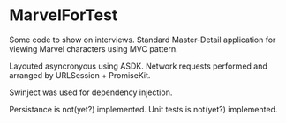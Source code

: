 # MarvelForTest

Some code to show on interviews.
Standard Master-Detail application for viewing Marvel characters using MVC pattern.

Layouted asyncronyous using ASDK.
Network requests performed and arranged by URLSession + PromiseKit.

Swinject was used for dependency injection.

Persistance is not(yet?) implemented.
Unit tests is not(yet?) implemented.
